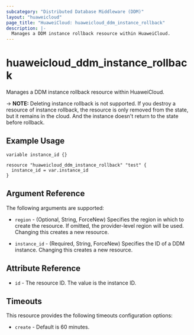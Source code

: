 ```yaml
---
subcategory: "Distributed Database Middleware (DDM)"
layout: "huaweicloud"
page_title: "HuaweiCloud: huaweicloud_ddm_instance_rollback"
description: |-
  Manages a DDM instance rollback resource within HuaweiCloud.
---
```


# huaweicloud_ddm_instance_rollback

Manages a DDM instance rollback resource within HuaweiCloud.

-> **NOTE:** Deleting instance rollback is not supported. If you destroy a resource of instance rollback, the resource is
only removed from the state, but it remains in the cloud. And the instance doesn't return to the state before rollback.

## Example Usage

```hcl
variable instance_id {}

resource "huaweicloud_ddm_instance_rollback" "test" {
  instance_id = var.instance_id
}
```

## Argument Reference

The following arguments are supported:

* `region` - (Optional, String, ForceNew) Specifies the region in which to create the resource.
  If omitted, the provider-level region will be used. Changing this creates a new resource.

* `instance_id` - (Required, String, ForceNew) Specifies the ID of a DDM instance.
  Changing this creates a new resource.

## Attribute Reference

* `id` - The resource ID. The value is the instance ID.

## Timeouts

This resource provides the following timeouts configuration options:

* `create` - Default is 60 minutes.
